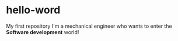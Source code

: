 # hello-word
My first repository
I'm a mechanical engineer who wants to enter the **Software development** world!
